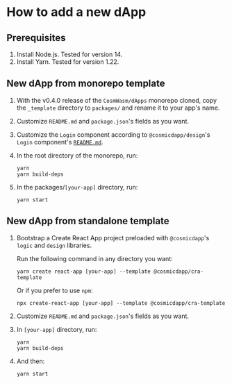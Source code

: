 # How to add a new dApp

## Prerequisites

1. Install Node.js. Tested for version 14.
2. Install Yarn. Tested for version 1.22.

## New dApp from monorepo template

1. With the v0.4.0 release of the `CosmWasm/dApps` monorepo cloned, copy the `_template` directory to `packages/` and rename it to your app's name.
2. Customize `README.md` and `package.json`'s fields as you want.
3. Customize the `Login` component according to `@cosmicdapp/design`'s `Login` component's [`README.md`](https://github.com/CosmWasm/dApps/tree/master/packages/design/src/components/logic/Login).
4. In the root directory of the monorepo, run:

   ```shell
   yarn
   yarn build-deps
   ```

5. In the packages/`[your-app]` directory, run:

   ```shell
   yarn start
   ```

## New dApp from standalone template

1. Bootstrap a Create React App project preloaded with `@cosmicdapp`'s `logic` and `design` libraries.

   Run the following command in any directory you want:

   ```shell
   yarn create react-app [your-app] --template @cosmicdapp/cra-template
   ```

   Or if you prefer to use `npm`:

   ```shell
   npx create-react-app [your-app] --template @cosmicdapp/cra-template
   ```

2. Customize `README.md` and `package.json`'s fields as you want.

3. In `[your-app]` directory, run:

   ```shell
   yarn
   yarn build-deps
   ```

4. And then:

   ```shell
   yarn start
   ```
